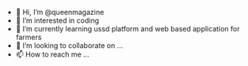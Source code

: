 - 👋 Hi, I’m @queenmagazine
- 👀 I’m interested in coding
- 🌱 I’m currently learning ussd platform and web based application for farmers
- 💞️ I’m looking to collaborate on ...
- 📫 How to reach me ...

<!---
queenmagazine/queenmagazine is a ✨ special ✨ repository because its `README.md` (this file) appears on your GitHub profile.
You can click the Preview link to take a look at your changes.
--->
